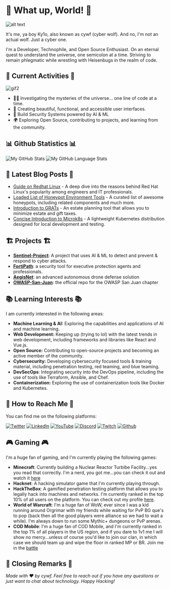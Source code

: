 # 🚀 What up, World! 🚀

![alt text](https://camo.githubusercontent.com/ebad9cab74600c6ee561ef2649a5b29cfa05bc7ab656573640ef72ffbbd5a3ae/68747470733a2f2f6d656469612e67697068792e636f6d2f6d656469612f76312e59326c6b505463354d4749334e6a45784d6a49794d7a67785a4459315a44426d4e7a55785a6d466a4d6a55314e475132596a59335a6d597a4d574e694e4455354d4442695a535a6a6444316e2f74384a31656156797a326a70314954306c512f67697068792e676966)

It's me, ya boy Ky1o, also known as cywf (cyber wolf). And no, I'm not an actual wolf. Just a cyber one.

I'm a Developer, Technophile, and Open Source Enthusiast. On an eternal quest to understand the universe, one semicolon at a time. Striving to remain phlegmatic while wrestling with Heisenbugs in the realm of code.

## 🎉 Current Activities 🎉

![gif2](https://media.giphy.com/media/Z543HuFdQAmkg/giphy.gif)

- 🕵️‍♀️ Investigating the mysteries of the universe... one line of code at a time.
- 🎨 Creating beautiful, functional, and accessible user interfaces.
- 🚀 Build Security Systems powered by AI & ML
- 🌍 Exploring Open Source, contributing to projects, and learning from the community.

## 📊 Github Statistics 📊

![My GitHub Stats](https://github-readme-stats.vercel.app/api/?username=cywf&count_private=true&theme=tokyonight&showicons=true)
![My GitHub Language Stats](https://github-readme-stats.vercel.app/api/top-langs/?username=cywf&langs_count=5&theme=tokyonight)

## 📝 Latest Blog Posts 📝

- [Guide on Redhat Linux](https://gist.github.com/cywf/redhat-linux.md) - A deep dive into the reasons behind Red Hat Linux's popularity among engineers and IT professionals.
- [Loaded List of Honeypot Environment Tools](https://gist.github.com/cywf/honeypots.md) - A curated list of awesome honeypots, including related components and much more.
- [Introduction to GRATs](https://gist.github.com/cywf/grats.md) - An estate planning tool that allows you to minimize estate and gift taxes.
- [Concise Introduction to Microk8s](https://gist.github.com/cywf/microk8s.md) - A lightweight Kubernetes distribution designed for local development and testing.

## 🏗️ Projects 🏗️

- [**Sentinel-Project**](https://github.com/folkvarlabs/sentinel-project): A project that uses AI & ML to detect and prevent & respond to cyber attacks. 
- [**FortiPath**](https://github.com/cywf/FortiPath): a security tool for executive protection agents and professionals.
- [**AegisNet**](https://github.com/cywf/AegisNet): an advanced autonomous drone defense solution
- [**OWASP-San-Juan**](https://github.com/cywf/www-chapter-san-juan): the official repo for the OWASP San Juan chapter

## 📚 Learning Interests 📚

I am currently interested in the following areas:

- **Machine Learning & AI:** Exploring the capabilities and applications of AI and machine learning.
- **Web Development:** Keeping up (trying to lol) with the latest trends in web development, including frameworks and libraries like React and Vue.js.
- **Open Source:** Contributing to open-source projects and becoming an active member of the community.
- **Cybersecurity:** Developing cybersecurity focused tools & training material, including penetration testing, red teaming, and blue teaming.
- **DevSecOps**: Integrating security into the DevOps pipeline, including the use of tools like Terraform, Ansible, and Chef.
- **Containerization:** Exploring the use of containerization tools like Docker and Kubernetes.

## 📮 How to Reach Me 📮

You can find me on the following platforms:

[![Twitter](https://img.shields.io/twitter/follow/cwfpk?style=social)](https://twitter.com/cwfpk)
[![LinkedIn](https://img.shields.io/badge/LinkedIn-0077B5?style=for-the-badge&logo=linkedin&logoColor=white)](https://www.linkedin.com/in/kparisher/)
[![YouTube](https://img.shields.io/badge/YouTube-FF0000?style=for-the-badge&logo=youtube&logoColor=white)](https://www.youtube.com/@thealt-f4society936)
[![Discord](https://img.shields.io/badge/Discord-7289DA?style=for-the-badge&logo=discord&logoColor=white)](https://discord.gg/nQgTBZZrA4)
[![Twitch](https://img.shields.io/badge/Twitch-9146FF?style=for-the-badge&logo=twitch&logoColor=white)](https://www.twitch.tv/altf4society)
[![Github](https://img.shields.io/badge/GitHub-100000?style=for-the-badge&logo=github&logoColor=white)](https://github.com/cywf)

## 🎮 Gaming 🎮

I'm a huge fan of gaming, and I'm currently playing the following games:

- **Minecraft**: Currently building a Nuclear Reactor Turbibe Facility...yes you read that correctly. I'm a nerd, you got me...you can check it out and watch it [here](https://www.youtube.com/watch?v=ag0bRABA0Nw&t=101s)
- **Hacknet**: A hacking simulator game that I'm currently playing through. 
- **HackTheBox**: A gamified penetration testing platform that allows you to legally hack into machines and networks. I'm currently ranked in the top 10% of all users on the platform. You can check out my profile [here](https://app.hackthebox.com/profile/752236).
- **World of Warcraft**: I'm a huge fan of WoW, ever since I was a kid running around Orgrimar with my friends while waiting for PvP BG que's to pop (back then all the good players were alliance so we had to wait a while). I'm always down to run some Mythic+ dungeons or PvP arenas.
- **COD Mobile**: I'm a huge fan of COD Mobile, and I'm currently ranked in the top 1% of all players in the US region, and if you dare to 1v1 me I will show no mercy...unless of course you'd like to join our clan, in which case we should team up and wipe the floor in ranked MP or BR. Join me in the [battle](https://www.callofduty.com/cdn/invite/west/system_en_US.html)

## 📜 Closing Remarks 📜

_Made with :heart: by cywf. Feel free to reach out if you have any questions or just want to chat about technology. Happy Hacking!_

